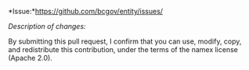 *Issue:*https://github.com/bcgov/entity/issues/

*Description of changes:*


By submitting this pull request, I confirm that you can use, modify, copy, and redistribute this contribution, under the terms of the namex license (Apache 2.0).
